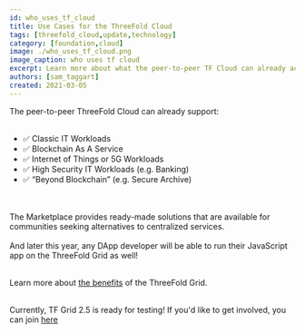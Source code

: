 ```yaml
---
id: who_uses_tf_cloud
title: Use Cases for the ThreeFold Cloud
tags: [threefold_cloud,update,technology]
category: [foundation,cloud]
image: ./who_uses_tf_cloud.png
image_caption: who uses tf cloud
excerpt: Learn more about what the peer-to-peer TF Cloud can already achieve! 
authors: [sam_taggart]
created: 2021-03-05
---
```


The peer-to-peer ThreeFold Cloud can already support:
<br/>
<br/>

- ✅ Classic IT Workloads
- ✅ Blockchain As A Service
- ✅ Internet of Things or 5G Workloads
- ✅ High Security IT Workloads (e.g. Banking)
- ✅ “Beyond Blockchain” (e.g. Secure Archive)

<br/>
<br/>
The Marketplace provides ready-made solutions that are available for communities seeking alternatives to centralized services.
<br/>
<br/>
And later this year, any DApp developer will be able to run their JavaScript app on the ThreeFold Grid as well!
<br/>
<br/>

Learn more about [the benefits](https://new.threefold.io/info/threefold#/threefold__grid_why) of the ThreeFold Grid.
<br/>
<br/>

Currently, TF Grid 2.5 is ready for testing! If you'd like to get involved, you can join [here](https://bit.ly/tftesting)